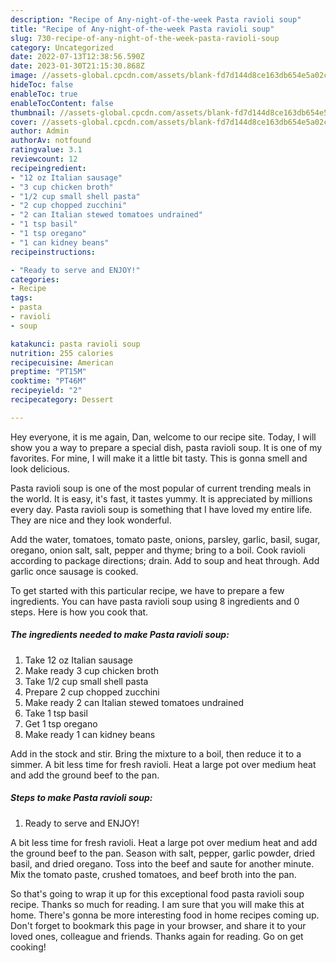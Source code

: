 ```yaml
---
description: "Recipe of Any-night-of-the-week Pasta ravioli soup"
title: "Recipe of Any-night-of-the-week Pasta ravioli soup"
slug: 730-recipe-of-any-night-of-the-week-pasta-ravioli-soup
category: Uncategorized
date: 2022-07-13T12:38:56.590Z
date: 2023-01-30T21:15:30.868Z
image: //assets-global.cpcdn.com/assets/blank-fd7d144d8ce163db654e5a02c40b08a2775adb7897d16e4062681dc7e1b2800f.png
hideToc: false
enableToc: true
enableTocContent: false
thumbnail: //assets-global.cpcdn.com/assets/blank-fd7d144d8ce163db654e5a02c40b08a2775adb7897d16e4062681dc7e1b2800f.png
cover: //assets-global.cpcdn.com/assets/blank-fd7d144d8ce163db654e5a02c40b08a2775adb7897d16e4062681dc7e1b2800f.png
author: Admin
authorAv: notfound
ratingvalue: 3.1
reviewcount: 12
recipeingredient:
- "12 oz Italian sausage"
- "3 cup chicken broth"
- "1/2 cup small shell pasta"
- "2 cup chopped zucchini"
- "2 can Italian stewed tomatoes undrained"
- "1 tsp basil"
- "1 tsp oregano"
- "1 can kidney beans"
recipeinstructions:

- "Ready to serve and ENJOY!"
categories:
- Recipe
tags:
- pasta
- ravioli
- soup

katakunci: pasta ravioli soup 
nutrition: 255 calories
recipecuisine: American
preptime: "PT15M"
cooktime: "PT46M"
recipeyield: "2"
recipecategory: Dessert

---
```



Hey everyone, it is me again, Dan, welcome to our recipe site. Today, I will show you a way to prepare a special dish, pasta ravioli soup. It is one of my favorites. For mine, I will make it a little bit tasty. This is gonna smell and look delicious.

Pasta ravioli soup is one of the most popular of current trending meals in the world. It is easy, it's fast, it tastes yummy. It is appreciated by millions every day. Pasta ravioli soup is something that I have loved my entire life. They are nice and they look wonderful.

Add the water, tomatoes, tomato paste, onions, parsley, garlic, basil, sugar, oregano, onion salt, salt, pepper and thyme; bring to a boil. Cook ravioli according to package directions; drain. Add to soup and heat through. Add garlic once sausage is cooked.


To get started with this particular recipe, we have to prepare a few ingredients. You can have pasta ravioli soup using 8 ingredients and 0 steps. Here is how you cook that.

<!--inarticleads1-->

##### The ingredients needed to make Pasta ravioli soup:

1. Take 12 oz Italian sausage
1. Make ready 3 cup chicken broth
1. Take 1/2 cup small shell pasta
1. Prepare 2 cup chopped zucchini
1. Make ready 2 can Italian stewed tomatoes undrained
1. Take 1 tsp basil
1. Get 1 tsp oregano
1. Make ready 1 can kidney beans


Add in the stock and stir. Bring the mixture to a boil, then reduce it to a simmer. A bit less time for fresh ravioli. Heat a large pot over medium heat and add the ground beef to the pan. 

<!--inarticleads2-->

##### Steps to make Pasta ravioli soup:


1. Ready to serve and ENJOY!

A bit less time for fresh ravioli. Heat a large pot over medium heat and add the ground beef to the pan. Season with salt, pepper, garlic powder, dried basil, and dried oregano. Toss into the beef and saute for another minute. Mix the tomato paste, crushed tomatoes, and beef broth into the pan. 

So that's going to wrap it up for this exceptional food pasta ravioli soup recipe. Thanks so much for reading. I am sure that you will make this at home. There's gonna be more interesting food in home recipes coming up. Don't forget to bookmark this page in your browser, and share it to your loved ones, colleague and friends. Thanks again for reading. Go on get cooking!
